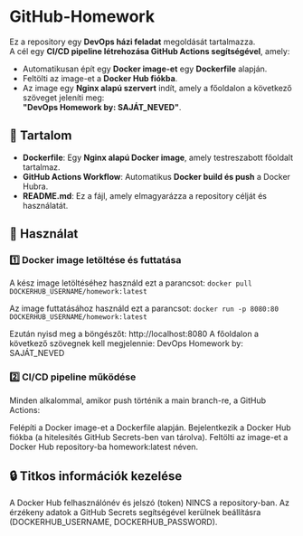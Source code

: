 # GitHub-Homework

Ez a repository egy **DevOps házi feladat** megoldását tartalmazza.  
A cél egy **CI/CD pipeline létrehozása GitHub Actions segítségével**, amely:
- Automatikusan épít egy **Docker image-et** egy **Dockerfile** alapján.
- Feltölti az image-et a **Docker Hub fiókba**.
- Az image egy **Nginx alapú szervert** indít, amely a főoldalon a következő szöveget jeleníti meg:  
  **"DevOps Homework by: SAJÁT_NEVED"**.

## 📂 **Tartalom**
- **Dockerfile**: Egy **Nginx alapú Docker image**, amely testreszabott főoldalt tartalmaz.
- **GitHub Actions Workflow**: Automatikus **Docker build és push** a Docker Hubra.
- **README.md**: Ez a fájl, amely elmagyarázza a repository célját és használatát.

## 🚀 **Használat**

### 1️⃣ **Docker image letöltése és futtatása**
A kész image letöltéséhez használd ezt a parancsot:
`docker pull DOCKERHUB_USERNAME/homework:latest`

Az image futtatásához használd ezt a parancsot:
`docker run -p 8080:80 DOCKERHUB_USERNAME/homework:latest`

Ezután nyisd meg a böngészőt: http://localhost:8080
A főoldalon a következő szövegnek kell megjelennie:
DevOps Homework by: SAJÁT_NEVED

### 2️⃣ CI/CD pipeline működése
Minden alkalommal, amikor push történik a main branch-re, a GitHub Actions:

Felépíti a Docker image-et a Dockerfile alapján.
Bejelentkezik a Docker Hub fiókba (a hitelesítés GitHub Secrets-ben van tárolva).
Feltölti az image-et a Docker Hub repository-ba homework:latest néven.

## 🔒 Titkos információk kezelése
A Docker Hub felhasználónév és jelszó (token) NINCS a repository-ban.
Az érzékeny adatok a GitHub Secrets segítségével kerülnek beállításra (DOCKERHUB_USERNAME, DOCKERHUB_PASSWORD).

